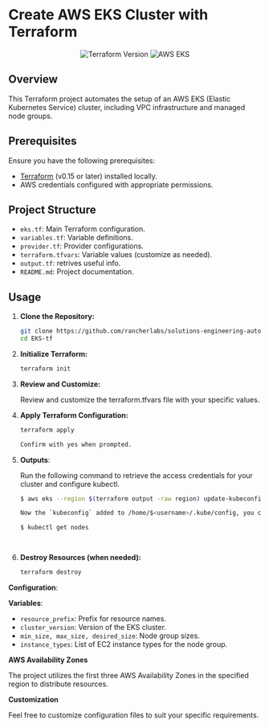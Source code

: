 # Create AWS EKS Cluster with Terraform

<p align="center">
  <img src="https://img.shields.io/badge/Terraform-v0.15+-blueviolet" alt="Terraform Version">
  <img src="https://img.shields.io/badge/AWS-EKS-orange" alt="AWS EKS">
</p>

## Overview

This Terraform project automates the setup of an AWS EKS (Elastic Kubernetes Service) cluster, including VPC infrastructure and managed node groups.

## Prerequisites

Ensure you have the following prerequisites:

- [Terraform](https://www.terraform.io/) (v0.15 or later) installed locally.
- AWS credentials configured with appropriate permissions.

## Project Structure

- `eks.tf`: Main Terraform configuration.
- `variables.tf`: Variable definitions.
- `provider.tf`: Provider configurations.
- `terraform.tfvars`: Variable values (customize as needed).
- `output.tf`: retrives useful info.
- `README.md`: Project documentation.

## Usage

1. **Clone the Repository:**

   ```bash
   git clone https://github.com/rancherlabs/solutions-engineering-automation.git
   cd EKS-tf

2. **Initialize Terraform:**

    ```bash
    terraform init
3. **Review and Customize:**
   
   Review and customize the terraform.tfvars file with your specific values.

4. **Apply Terraform Configuration:**

   ```bash
   terraform apply
   
   Confirm with yes when prompted.

5. **Outputs**:

    Run the following command to retrieve the access credentials for your cluster and configure kubectl.

    ```bash
    $ aws eks --region $(terraform output -raw region) update-kubeconfig --name $(terraform output -raw cluster_name)
   
    Now the `kubeconfig` added to /home/$<username>/.kube/config, you can access the cluster
    
    $ kubectl get nodes
    
  
6. **Destroy Resources (when needed):**
   
   ```bash
   terraform destroy
   
**Configuration**:

   **Variables**:
 
 
  - `resource_prefix`: Prefix for resource names.
  - `cluster_version`: Version of the EKS cluster.
  - `min_size, max_size, desired_size`: Node group sizes.
  - `instance_types`: List of EC2 instance types for the node group.

   **AWS Availability Zones**
 
  The project utilizes the first three AWS Availability Zones in the specified region to distribute resources.

**Customization**

Feel free to customize configuration files to suit your specific requirements.
